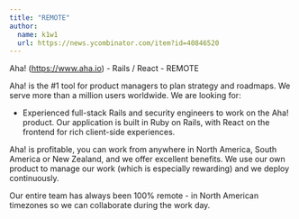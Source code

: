 ```yaml
---
title: "REMOTE"
author:
  name: k1w1
  url: https://news.ycombinator.com/item?id=40846520
---
```

Aha! (<a href="https:&#x2F;&#x2F;www.aha.io" rel="nofollow">https:&#x2F;&#x2F;www.aha.io</a>) - Rails &#x2F; React - REMOTE

Aha! is the #1 tool for product managers to plan strategy and roadmaps. We serve more than a million users worldwide. We are looking for:

* Experienced full-stack Rails and security engineers to work on the Aha! product. Our application is built in Ruby on Rails, with React on the frontend for rich client-side experiences.

Aha! is profitable, you can work from anywhere in North America, South America or New Zealand, and we offer excellent benefits. We use our own product to manage our work (which is especially rewarding) and we deploy continuously.

Our entire team has always been 100% remote - in North American timezones so we can collaborate during the work day.
